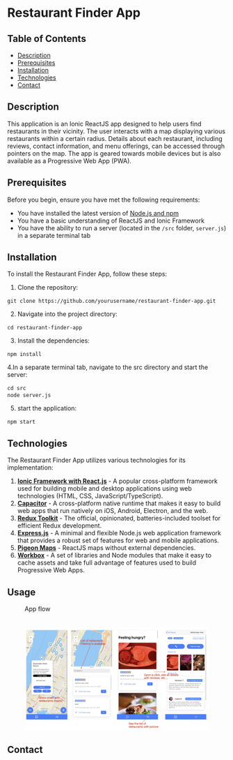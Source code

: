 # Restaurant Finder App

## Table of Contents
- [Description](#description)
- [Prerequisites](#prerequisites)
- [Installation](#installation)
- [Technologies](#technologies)
- [Contact](#contact)

## Description

This application is an Ionic ReactJS app designed to help users find restaurants in their vicinity. The user interacts with a map displaying various restaurants within a certain radius. Details about each restaurant, including reviews, contact information, and menu offerings, can be accessed through pointers on the map. The app is geared towards mobile devices but is also available as a Progressive Web App (PWA).

## Prerequisites

Before you begin, ensure you have met the following requirements:
- You have installed the latest version of [Node.js and npm](https://nodejs.org/)
- You have a basic understanding of ReactJS and Ionic Framework
- You have the ability to run a server (located in the `/src` folder, `server.js`) in a separate terminal tab

## Installation

To install the Restaurant Finder App, follow these steps:

1. Clone the repository:
```
git clone https://github.com/yourusername/restaurant-finder-app.git
```
2. Navigate into the project directory:
```
cd restaurant-finder-app
```

3. Install the dependencies:
```
npm install
```
4.In a separate terminal tab, navigate to the src directory and start the server:

```
cd src
node server.js
```

5. start the application:
```
npm start
```

## Technologies

The Restaurant Finder App utilizes various technologies for its implementation:

1. **[Ionic Framework with React.js](https://ionicframework.com/react)** - A popular cross-platform framework used for building mobile and desktop applications using web technologies (HTML, CSS, JavaScript/TypeScript).
2. **[Capacitor](https://capacitorjs.com/)** - A cross-platform native runtime that makes it easy to build web apps that run natively on iOS, Android, Electron, and the web.
3. **[Redux Toolkit](https://redux-toolkit.js.org/)** - The official, opinionated, batteries-included toolset for efficient Redux development.
4. **[Express.js](https://expressjs.com/)** - A minimal and flexible Node.js web application framework that provides a robust set of features for web and mobile applications.
5. **[Pigeon Maps](https://pigeon-maps.js.org/)** - ReactJS maps without external dependencies.
6. **[Workbox](https://developers.google.com/web/tools/workbox)** - A set of libraries and Node modules that make it easy to cache assets and take full advantage of features used to build Progressive Web Apps.

## Usage

<figure>
  <figcaption>App flow</figcaption>
  <br />
  <br />
  <img src="./screenshots/diagram.jpg" alt="App flow">
</figure>

## Contact






